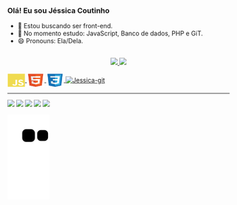 ### Olá! Eu sou Jéssica Coutinho  

- 🔭 Estou buscando ser front-end.
- 🌱 No momento estudo: JavaScript, Banco de dados, PHP e GiT.
- 😄 Pronouns: Ela/Dela.

##

<div align="center">
  <a href="https://github.com/coutinhojessica">
  <img height="180em" src="https://github-readme-stats.vercel.app/api?username=coutinhojessica&show_icons=true&theme=midnight-purple&include_all_commits=true&count_private=true"/>
  <img height="180em" src="https://github-readme-stats.vercel.app/api/top-langs/?username=coutinhojessica&layout=compact&langs_count=7&theme=midnight-purple"/>
</div>
<div style="display: inline_block"><br>
  <img align="center" alt="Jessica-Js" height="30" width="40" src="https://raw.githubusercontent.com/devicons/devicon/master/icons/javascript/javascript-plain.svg">
  <img align="center" alt="Jessica-HTML" height="30" width="40" src="https://raw.githubusercontent.com/devicons/devicon/master/icons/html5/html5-original.svg">
  <img align="center" alt="Jessica-CSS" height="30" width="40" src="https://raw.githubusercontent.com/devicons/devicon/master/icons/css3/css3-original.svg">
  <img align="center" alt="Jessica-git" height="30" width="40" src="https://cdn.jsdelivr.net/gh/devicons/devicon/icons/git/git-original.svg" />     
</div>
 <hr>
 <div> 
 <a href="https://instagram.com/jessicamaiara.coutinho" target="_blank"><img src="https://img.shields.io/badge/-Instagram-%23E4405F?style=for-the-badge&logo=instagram&logoColor=white" target="_blank"></a>
  <a href = "mailto:jessicacoutinho.developer@gmail.com"><img src="https://img.shields.io/badge/Gmail-D14836?style=for-the-badge&logo=gmail&logoColor=white" target="_blank"></a>
  <a href="https://www.linkedin.com/in/jessica-maiara-46bb0a202/" target="_blank"><img src="https://img.shields.io/badge/-LinkedIn-%230077B5?style=for-the-badge&logo=linkedin&logoColor=white" target="_blank"></a>
  <a href="https://www.twitter.com/maiafigueiredoc" target="_blank"><img src="https://img.shields.io/badge/Twitter-1DA1F2?style=for-the-badge&logo=twitter&logoColor=white" target="_blank"></a>
  <a href="tel:+5583986522615" target="_blank"><img src="https://img.shields.io/badge/Telegram-2CA5E0?style=for-the-badge&logo=telegram&logoColor=white" target="_blank"></a>
  
  </div>
  
  ![Snake animation](https://github.com/coutinhojessica/coutinhojessica/blob/output/github-contribution-grid-snake.svg)
 

